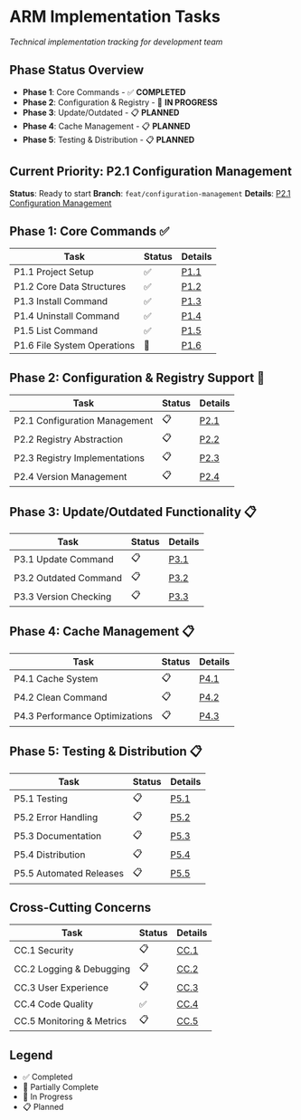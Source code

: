 # ARM Implementation Tasks

*Technical implementation tracking for development team*

## Phase Status Overview

- **Phase 1**: Core Commands - ✅ **COMPLETED**
- **Phase 2**: Configuration & Registry - 🚧 **IN PROGRESS**
- **Phase 3**: Update/Outdated - 📋 **PLANNED**
- **Phase 4**: Cache Management - 📋 **PLANNED**
- **Phase 5**: Testing & Distribution - 📋 **PLANNED**

## Current Priority: P2.1 Configuration Management

**Status**: Ready to start
**Branch**: `feat/configuration-management`
**Details**: [P2.1 Configuration Management](tasks/p2-1-configuration-management.md)

## Phase 1: Core Commands ✅

| Task | Status | Details |
|------|--------|---------|
| P1.1 Project Setup | ✅ | [P1.1](tasks/p1-1-project-setup.md) |
| P1.2 Core Data Structures | ✅ | [P1.2](tasks/p1-2-core-data-structures.md) |
| P1.3 Install Command | ✅ | [P1.3](tasks/p1-3-install-command.md) |
| P1.4 Uninstall Command | ✅ | [P1.4](tasks/p1-4-uninstall-command.md) |
| P1.5 List Command | ✅ | [P1.5](tasks/p1-5-list-command.md) |
| P1.6 File System Operations | 🔄 | [P1.6](tasks/p1-6-filesystem-operations.md) |

## Phase 2: Configuration & Registry Support 🚧

| Task | Status | Details |
|------|--------|---------|
| P2.1 Configuration Management | 📋 | [P2.1](tasks/p2-1-configuration-management.md) |
| P2.2 Registry Abstraction | 📋 | [P2.2](tasks/p2-2-registry-abstraction.md) |
| P2.3 Registry Implementations | 📋 | [P2.3](tasks/p2-3-registry-implementations.md) |
| P2.4 Version Management | 📋 | [P2.4](tasks/p2-4-version-management.md) |

## Phase 3: Update/Outdated Functionality 📋

| Task | Status | Details |
|------|--------|---------|
| P3.1 Update Command | 📋 | [P3.1](tasks/p3-1-update-command.md) |
| P3.2 Outdated Command | 📋 | [P3.2](tasks/p3-2-outdated-command.md) |
| P3.3 Version Checking | 📋 | [P3.3](tasks/p3-3-version-checking.md) |

## Phase 4: Cache Management 📋

| Task | Status | Details |
|------|--------|---------|
| P4.1 Cache System | 📋 | [P4.1](tasks/p4-1-cache-system.md) |
| P4.2 Clean Command | 📋 | [P4.2](tasks/p4-2-clean-command.md) |
| P4.3 Performance Optimizations | 📋 | [P4.3](tasks/p4-3-performance-optimizations.md) |

## Phase 5: Testing & Distribution 📋

| Task | Status | Details |
|------|--------|---------|
| P5.1 Testing | 📋 | [P5.1](tasks/p5-1-testing.md) |
| P5.2 Error Handling | 📋 | [P5.2](tasks/p5-2-error-handling.md) |
| P5.3 Documentation | 📋 | [P5.3](tasks/p5-3-documentation.md) |
| P5.4 Distribution | 📋 | [P5.4](tasks/p5-4-distribution.md) |
| P5.5 Automated Releases | 📋 | [P5.5](tasks/p5-5-automated-releases.md) |

## Cross-Cutting Concerns

| Task | Status | Details |
|------|--------|---------|
| CC.1 Security | 📋 | [CC.1](tasks/cc-1-security.md) |
| CC.2 Logging & Debugging | 📋 | [CC.2](tasks/cc-2-logging-debugging.md) |
| CC.3 User Experience | 📋 | [CC.3](tasks/cc-3-user-experience.md) |
| CC.4 Code Quality | ✅ | [CC.4](tasks/cc-4-code-quality.md) |
| CC.5 Monitoring & Metrics | 📋 | [CC.5](tasks/cc-5-monitoring-metrics.md) |

## Legend
- ✅ Completed
- 🔄 Partially Complete
- 🚧 In Progress
- 📋 Planned

